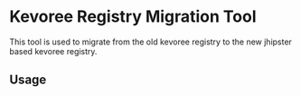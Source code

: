 # Kevoree Registry Migration Tool

This tool is used to migrate from the old kevoree registry to the new jhipster based kevoree registry.

## Usage
